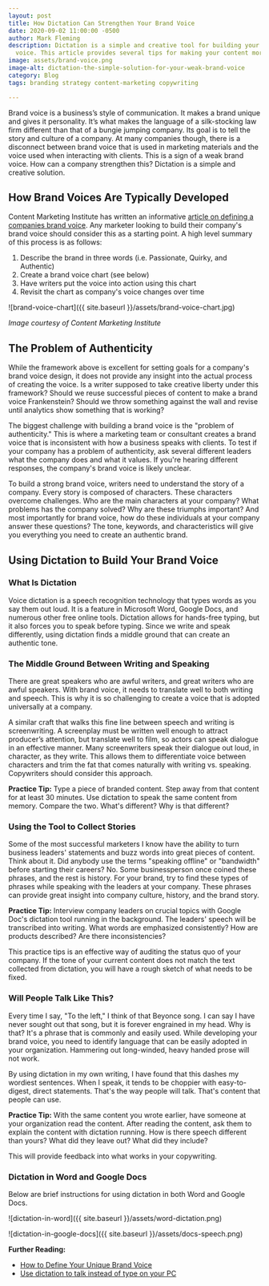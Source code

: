 ```yaml
---
layout: post
title: How Dictation Can Strengthen Your Brand Voice
date: 2020-09-02 11:00:00 -0500
author: Mark Fleming
description: Dictation is a simple and creative tool for building your company's brand
  voice. This article provides several tips for making your content more authentic.
image: assets/brand-voice.png
image-alt: dictation-the-simple-solution-for-your-weak-brand-voice
category: Blog
tags: branding strategy content-marketing copywriting

---
```

Brand voice is a business’s style of communication. It makes a brand unique and gives it personality. It’s what makes the language of a silk-stocking law firm different than that of a bungie jumping company. Its goal is to tell the story and culture of a company. At many companies though, there is a disconnect between brand voice that is used in marketing materials and the voice used when interacting with clients. This is a sign of a weak brand voice. How can a company strengthen this? Dictation is a simple and creative solution.

## How Brand Voices Are Typically Developed

Content Marketing Institute has written an informative [article on defining a companies brand voice](https://contentmarketinginstitute.com/2015/10/define-brand-voice/). Any marketer looking to build their company's brand voice should consider this as a starting point. A high level summary of this process is as follows:

1. Describe the brand in three words (i.e. Passionate, Quirky, and Authentic)
2. Create a brand voice chart (see below)
3. Have writers put the voice into action using this chart
4. Revisit the chart as company's voice changes over time

![brand-voice-chart]({{ site.baseurl }}/assets/brand-voice-chart.jpg)

_Image courtesy of Content Marketing Institute_

## The Problem of Authenticity

While the framework above is excellent for setting goals for a company's brand voice design, it does not provide any insight into the actual process of creating the voice. Is a writer supposed to take creative liberty under this framework? Should we reuse successful pieces of content to make a brand voice Frankenstein? Should we throw something against the wall and revise until analytics show something that is working?

The biggest challenge with building a brand voice is the "problem of authenticity." This is where a marketing team or consultant creates a brand voice that is inconsistent with how a business speaks with clients. To test if your company has a problem of authenticity, ask several different leaders what the company does and what it values. If you're hearing different responses, the company's brand voice is likely unclear.

To build a strong brand voice, writers need to understand the story of a company. Every story is composed of characters. These characters overcome challenges. Who are the main characters at your company? What problems has the company solved? Why are these triumphs important? And most importantly for brand voice, how do these individuals at your company answer these questions? The tone, keywords, and characteristics will give you everything you need to create an authentic brand.

## Using Dictation to Build Your Brand Voice

### What Is Dictation

Voice dictation is a speech recognition technology that types words as you say them out loud. It is a feature in Microsoft Word, Google Docs, and numerous other free online tools. Dictation allows for hands-free typing, but it also forces you to speak before typing. Since we write and speak differently, using dictation finds a middle ground that can create an authentic tone.

### The Middle Ground Between Writing and Speaking

There are great speakers who are awful writers, and great writers who are awful speakers. With brand voice, it needs to translate well to both writing and speech. This is why it is so challenging to create a voice that is adopted universally at a company.

A similar craft that walks this fine line between speech and writing is screenwriting. A screenplay must be written well enough to attract producer’s attention, but translate well to film, so actors can speak dialogue in an effective manner. Many screenwriters speak their dialogue out loud, in character, as they write. This allows them to differentiate voice between characters and trim the fat that comes naturally with writing vs. speaking. Copywriters should consider this approach.

**Practice Tip:** Type a piece of branded content. Step away from that content for at least 30 minutes. Use dictation to speak the same content from memory. Compare the two. What's different? Why is that different?

### Using the Tool to Collect Stories

Some of the most successful marketers I know have the ability to turn business leaders' statements and buzz words into great pieces of content. Think about it. Did anybody use the terms "speaking offline" or "bandwidth" before starting their careers? No. Some businessperson once coined these phrases, and the rest is history. For your brand, try to find these types of phrases while speaking with the leaders at your company. These phrases can provide great insight into company culture, history, and the brand story.

**Practice Tip:** Interview company leaders on crucial topics with Google Doc's dictation tool running in the background. The leaders' speech will be transcribed into writing. What words are emphasized consistently? How are products described? Are there inconsistencies? 

This practice tips is an effective way of auditing the status quo of your company. If the tone of your current content does not match the text collected from dictation, you will have a rough sketch of what needs to be fixed.

### Will People Talk Like This?

Every time I say, "To the left," I think of that Beyonce song. I can say I have never sought out that song, but it is forever engrained in my head. Why is that? It's a phrase that is commonly and easily used. While developing your brand voice, you need to identify language that can be easily adopted in your organization. Hammering out long-winded, heavy handed prose will not work.

By using dictation in my own writing, I have found that this dashes my wordiest sentences. When I speak, it tends to be choppier with easy-to-digest, direct statements. That's the way people will talk. That's content that people can use.

**Practice Tip:** With the same content you wrote earlier, have someone at your organization read the content. After reading the content, ask them to explain the content with dictation running. How is there speech different than yours? What did they leave out? What did they include?

This will provide feedback into what works in your copywriting.

### Dictation in Word and Google Docs

Below are brief instructions for using dictation in both Word and Google Docs.

![dictation-in-word]({{ site.baseurl }}/assets/word-dictation.png)

![dictation-in-google-docs]({{ site.baseurl }}/assets/docs-speech.png)

**Further Reading:**

* [How to Define Your Unique Brand Voice](https://coschedule.com/marketing-strategy/brand-voice/)
* [Use dictation to talk instead of type on your PC](https://support.microsoft.com/en-us/help/4042244/windows-10-use-dictation)